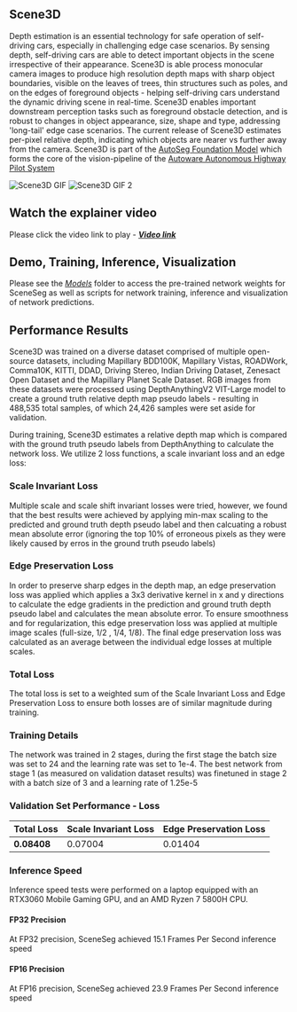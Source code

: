 ## Scene3D
Depth estimation is an essential technology for safe operation of self-driving cars, especially in challenging edge case scenarios. By sensing depth, self-driving cars are able to detect important objects in the scene irrespective of their appearance. Scene3D is able process monocular camera images to produce high resolution depth maps with sharp object boundaries, visible on the leaves of trees, thin structures such as poles, and on the edges of foreground objects - helping self-driving cars understand the dynamic driving scene in real-time. Scene3D enables important downstream perception tasks such as foreground obstacle detection, and is robust to changes in object appearance, size, shape and type, addressing 'long-tail' edge case scenarios. The current release of Scene3D estimates per-pixel relative depth, indicating which objects are nearer vs further away from the camera. Scene3D is part of the [AutoSeg Foundation Model](https://github.com/autowarefoundation/autoware.privately-owned-vehicles/tree/main/AutoSeg) which forms the core of the vision-pipeline of the [Autoware Autonomous Highway Pilot System](https://github.com/autowarefoundation/autoware.privately-owned-vehicles/tree/main)

![Scene3D GIF](../Media/Scene3D_GIF.gif) ![Scene3D GIF 2](../Media/Scene3D_GIF_2.gif)

## Watch the explainer video
Please click the video link to play - [***Video link***](https://drive.google.com/file/d/19E57_ECVF3ImMGY8TNmg7dqixH1ej8MB/view?usp=drive_link)

## Demo, Training, Inference, Visualization
Please see the [*Models*](https://github.com/autowarefoundation/autoware.privately-owned-vehicles/tree/main/Models) folder to access the pre-trained network weights for SceneSeg as well as scripts for network training, inference and visualization of network predictions.

## Performance Results
Scene3D was trained on a diverse dataset comprised of multiple open-source datasets, including Mapillary BDD100K, Mapillary Vistas, ROADWork, Comma10K, KITTI, DDAD, Driving Stereo, Indian Driving Dataset, Zenesact Open Dataset and the Mapillary Planet Scale Dataset. RGB images from these datasets were processed using DepthAnythingV2 VIT-Large model to create a ground truth relative depth map pseudo labels - resulting in 488,535 total samples, of which 24,426 samples were set aside for validation.

During training, Scene3D estimates a relative depth map which is compared with the ground truth pseudo labels from DepthAnything to calculate the network loss. We utilize 2 loss functions, a scale invariant loss and an edge loss:

### Scale Invariant Loss
Multiple scale and scale shift invariant losses were tried, however, we found that the best results were achieved by applying min-max scaling to the predicted and ground truth depth pseudo label and then calcuating a robust mean absolute error (ignoring the top 10% of erroneous pixels as they were likely caused by erros in the ground truth pseudo labels)

### Edge Preservation Loss
In order to preserve sharp edges in the depth map, an edge preservation loss was applied which applies a 3x3 derivative kernel in x and y directions to calculate the edge gradients in the prediction and ground truth depth pseudo label and calculates the mean absolute error. To ensure smoothness and for regularization, this edge preservation loss was applied at multiple image scales (full-size, 1/2 , 1/4, 1/8). The final edge preservation loss was calculated as an average between the individual edge losses at multiple scales.

### Total Loss
The total loss is set to a weighted sum of the Scale Invariant Loss and Edge Preservation Loss to ensure both losses are of similar magnitude during training.

### Training Details
The network was trained in 2 stages, during the first stage the batch size was set to 24 and the learning rate was set to 1e-4. The best network from stage 1 (as measured on validation dataset results) was finetuned in stage 2 with a batch size of 3 and a learning rate of 1.25e-5

### Validation Set Performance - Loss
| Total Loss | Scale Invariant Loss | Edge Preservation Loss |
|------------|----------------------|------------------------|
| **0.08408** | 0.07004 | 0.01404 | 

### Inference Speed
Inference speed tests were performed on a laptop equipped with an RTX3060 Mobile Gaming GPU, and an AMD Ryzen 7 5800H CPU. 

#### FP32 Precision
At FP32 precision, SceneSeg achieved 15.1 Frames Per Second inference speed

#### FP16 Precision
At FP16 precision, SceneSeg achieved 23.9 Frames Per Second inference speed
